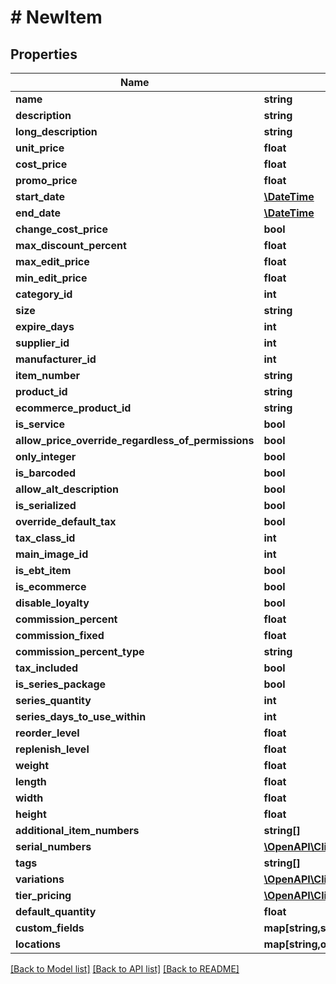 # # NewItem

## Properties

Name | Type | Description | Notes
------------ | ------------- | ------------- | -------------
**name** | **string** |  | [optional] 
**description** | **string** |  | [optional] 
**long_description** | **string** |  | [optional] 
**unit_price** | **float** |  | [optional] 
**cost_price** | **float** |  | [optional] 
**promo_price** | **float** |  | [optional] 
**start_date** | [**\DateTime**](\DateTime.md) |  | [optional] 
**end_date** | [**\DateTime**](\DateTime.md) |  | [optional] 
**change_cost_price** | **bool** |  | [optional] 
**max_discount_percent** | **float** |  | [optional] 
**max_edit_price** | **float** |  | [optional] 
**min_edit_price** | **float** |  | [optional] 
**category_id** | **int** |  | [optional] 
**size** | **string** |  | [optional] 
**expire_days** | **int** |  | [optional] 
**supplier_id** | **int** |  | [optional] 
**manufacturer_id** | **int** |  | [optional] 
**item_number** | **string** |  | [optional] 
**product_id** | **string** |  | [optional] 
**ecommerce_product_id** | **string** |  | [optional] 
**is_service** | **bool** |  | [optional] 
**allow_price_override_regardless_of_permissions** | **bool** |  | [optional] 
**only_integer** | **bool** |  | [optional] 
**is_barcoded** | **bool** |  | [optional] 
**allow_alt_description** | **bool** |  | [optional] 
**is_serialized** | **bool** |  | [optional] 
**override_default_tax** | **bool** |  | [optional] 
**tax_class_id** | **int** |  | [optional] 
**main_image_id** | **int** |  | [optional] 
**is_ebt_item** | **bool** |  | [optional] 
**is_ecommerce** | **bool** |  | [optional] 
**disable_loyalty** | **bool** |  | [optional] 
**commission_percent** | **float** |  | [optional] 
**commission_fixed** | **float** |  | [optional] 
**commission_percent_type** | **string** |  | [optional] 
**tax_included** | **bool** |  | [optional] 
**is_series_package** | **bool** |  | [optional] 
**series_quantity** | **int** |  | [optional] 
**series_days_to_use_within** | **int** |  | [optional] 
**reorder_level** | **float** |  | [optional] 
**replenish_level** | **float** |  | [optional] 
**weight** | **float** |  | [optional] 
**length** | **float** |  | [optional] 
**width** | **float** |  | [optional] 
**height** | **float** |  | [optional] 
**additional_item_numbers** | **string[]** |  | [optional] 
**serial_numbers** | [**\OpenAPI\Client\Model\ItemSerialNumber[]**](ItemSerialNumber.md) |  | [optional] 
**tags** | **string[]** |  | [optional] 
**variations** | [**\OpenAPI\Client\Model\ItemVariation[]**](ItemVariation.md) |  | [optional] 
**tier_pricing** | [**\OpenAPI\Client\Model\TierPricing[]**](TierPricing.md) |  | [optional] 
**default_quantity** | **float** |  | [optional] 
**custom_fields** | **map[string,string]** |  | [optional] 
**locations** | **map[string,object]** |  | [optional] 

[[Back to Model list]](../../README.md#documentation-for-models) [[Back to API list]](../../README.md#documentation-for-api-endpoints) [[Back to README]](../../README.md)


